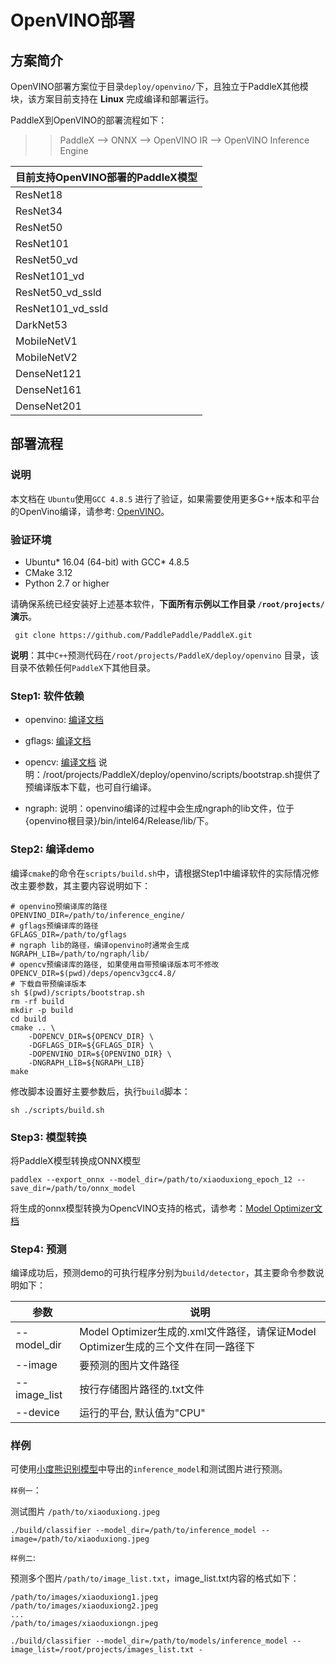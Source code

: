 # OpenVINO部署

## 方案简介
OpenVINO部署方案位于目录`deploy/openvino/`下，且独立于PaddleX其他模块，该方案目前支持在 **Linux** 完成编译和部署运行。

PaddleX到OpenVINO的部署流程如下：

>> PaddleX --> ONNX --> OpenVINO IR --> OpenVINO Inference Engine

|目前支持OpenVINO部署的PaddleX模型|
|-----|
|ResNet18|
|ResNet34|
|ResNet50|
|ResNet101|
|ResNet50_vd|
|ResNet101_vd|
|ResNet50_vd_ssld|
|ResNet101_vd_ssld
|DarkNet53|
|MobileNetV1|
|MobileNetV2|
|DenseNet121|
|DenseNet161|
|DenseNet201|

## 部署流程
### 说明
本文档在 `Ubuntu`使用`GCC 4.8.5` 进行了验证，如果需要使用更多G++版本和平台的OpenVino编译，请参考: [OpenVINO](https://github.com/openvinotoolkit/openvino/blob/2020/build-instruction.md)。

### 验证环境
* Ubuntu* 16.04 (64-bit) with GCC* 4.8.5
* CMake 3.12
* Python 2.7 or higher

请确保系统已经安装好上述基本软件，**下面所有示例以工作目录 `/root/projects/`演示**。

```
 git clone https://github.com/PaddlePaddle/PaddleX.git
```

**说明**：其中`C++`预测代码在`/root/projects/PaddleX/deploy/openvino` 目录，该目录不依赖任何`PaddleX`下其他目录。

### Step1: 软件依赖

- openvino:
[编译文档](https://github.com/openvinotoolkit/openvino/blob/2020/build-instruction.md#build-steps)

- gflags:
[编译文档](https://gflags.github.io/gflags/#download)

- opencv:
[编译文档](https://docs.opencv.org/master/d7/d9f/tutorial_linux_install.html)
说明：/root/projects/PaddleX/deploy/openvino/scripts/bootstrap.sh提供了预编译版本下载，也可自行编译。

- ngraph:
说明：openvino编译的过程中会生成ngraph的lib文件，位于{openvino根目录}/bin/intel64/Release/lib/下。

### Step2: 编译demo


编译`cmake`的命令在`scripts/build.sh`中，请根据Step1中编译软件的实际情况修改主要参数，其主要内容说明如下：
```
# openvino预编译库的路径
OPENVINO_DIR=/path/to/inference_engine/
# gflags预编译库的路径
GFLAGS_DIR=/path/to/gflags
# ngraph lib的路径，编译openvino时通常会生成
NGRAPH_LIB=/path/to/ngraph/lib/
# opencv预编译库的路径, 如果使用自带预编译版本可不修改
OPENCV_DIR=$(pwd)/deps/opencv3gcc4.8/
# 下载自带预编译版本
sh $(pwd)/scripts/bootstrap.sh
rm -rf build
mkdir -p build
cd build
cmake .. \
    -DOPENCV_DIR=${OPENCV_DIR} \
    -DGFLAGS_DIR=${GFLAGS_DIR} \
    -DOPENVINO_DIR=${OPENVINO_DIR} \
    -DNGRAPH_LIB=${NGRAPH_LIB}
make
```

修改脚本设置好主要参数后，执行`build`脚本：
 ```shell
 sh ./scripts/build.sh
 ```

### Step3: 模型转换

将PaddleX模型转换成ONNX模型

```
paddlex --export_onnx --model_dir=/path/to/xiaoduxiong_epoch_12 --save_dir=/path/to/onnx_model
```

将生成的onnx模型转换为OpencVINO支持的格式，请参考：[Model Optimizer文档](https://docs.openvinotoolkit.org/latest/_docs_MO_DG_Deep_Learning_Model_Optimizer_DevGuide.html)

### Step4: 预测
编译成功后，预测demo的可执行程序分别为`build/detector`，其主要命令参数说明如下：

|  参数   | 说明  |
|  ----  | ----  |
| --model_dir  | Model Optimizer生成的.xml文件路径，请保证Model Optimizer生成的三个文件在同一路径下|
| --image  | 要预测的图片文件路径 |
| --image_list  | 按行存储图片路径的.txt文件 |
| --device  | 运行的平台, 默认值为"CPU" |


### 样例

可使用[小度熊识别模型](deploy.md#导出inference模型)中导出的`inference_model`和测试图片进行预测。

`样例一`：

测试图片 `/path/to/xiaoduxiong.jpeg`  

```shell
./build/classifier --model_dir=/path/to/inference_model --image=/path/to/xiaoduxiong.jpeg
```


`样例二`:

预测多个图片`/path/to/image_list.txt`，image_list.txt内容的格式如下：
```
/path/to/images/xiaoduxiong1.jpeg
/path/to/images/xiaoduxiong2.jpeg
...
/path/to/images/xiaoduxiongn.jpeg
```
```shell
./build/classifier --model_dir=/path/to/models/inference_model --image_list=/root/projects/images_list.txt -
```
